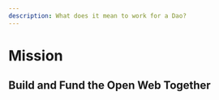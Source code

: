 ```yaml
---
description: What does it mean to work for a Dao?
---
```


# Mission

## Build and Fund the Open Web Together





